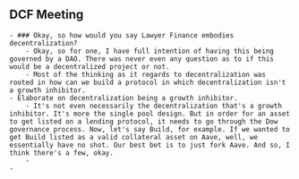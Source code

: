 ## DCF Meeting
	- ### Okay, so how would you say Lawyer Finance embodies decentralization?
		- Okay, so for one, I have full intention of having this being governed by a DAO. There was never even any question as to if this would be a decentralized project or not.
		- Most of the thinking as it regards to decentralization was rooted in how can we build a protocol in which decentralization isn't a growth inhibitor.
	- Elaborate on decentralization being a growth inhibitor.
		- It's not even necessarily the decentralization that's a growth inhibitor. It's more the single pool design. But in order for an asset to get listed on a lending protocol, it needs to go through the Dow governance process. Now, let's say Build, for example. If we wanted to get Build listed as a valid collateral asset on Aave, well, we essentially have no shot. Our best bet is to just fork Aave. And so, I think there's a few, okay.
		-
	-